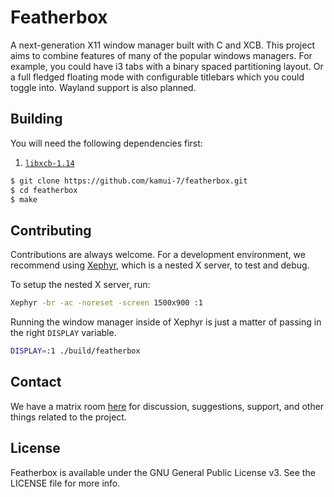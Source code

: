 # Featherbox
A next-generation X11 window manager built with C and XCB. This project aims to combine features of many of the popular windows managers. For example, you could have i3 tabs with a binary spaced partitioning layout. Or a full fledged floating mode with configurable titlebars which you could toggle into. Wayland support is also planned.

## Building 

You will need the following dependencies first:
1. [`libxcb-1.14`](https://xcb.freedesktop.org/) 

```bash
$ git clone https://github.com/kamui-7/featherbox.git
$ cd featherbox
$ make
```

## Contributing

Contributions are always welcome. For a development environment, we recommend using [Xephyr](https://www.freedesktop.org/wiki/Software/Xephyr/), which is a nested X server, to test and debug. 

To setup the nested X server, run:
```bash
Xephyr -br -ac -noreset -screen 1500x900 :1
```

Running the window manager inside of Xephyr is just a matter of passing in the right `DISPLAY` variable.
```bash
DISPLAY=:1 ./build/featherbox
```

## Contact
We have a matrix room [here](https://matrix.to/#/#featherbox:envs.net) for discussion, suggestions, support, and other things related to the project.

## License
Featherbox is available under the GNU General Public License v3. See the LICENSE file for more info.
